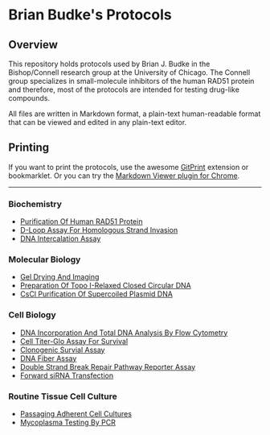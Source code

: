 Brian Budke's Protocols
=========

## Overview
This repository holds protocols used by Brian J. Budke in the Bishop/Connell research
group at the University of Chicago. The Connell group specializes in small-molecule inhibitors of the human RAD51 protein and therefore, most of the protocols are intended for testing drug-like compounds.

All files are written in Markdown format, a plain-text human-readable format that can be viewed and edited in any plain-text editor.

## Printing
If you want to print the protocols, use the awesome [GitPrint](https://gitprint.com) extension or bookmarklet. Or you can try the [Markdown Viewer plugin for Chrome](https://github.com/simov/markdown-viewer).
___
### Biochemistry
- [Purification Of Human RAD51 Protein](HsRAD51_Prep.md)
- [D-Loop Assay For Homologous Strand Invasion](D-Loop.md)
- [DNA Intercalation Assay](Intercalation_Gel.md)

### Molecular Biology
- [Gel Drying And Imaging](Gel_Drying_And_Imaging.md)
- [Preparation Of Topo I-Relaxed Closed Circular DNA](Topo_Relaxed_DNA.md)
- [CsCl Purification Of Supercoiled Plasmid DNA](CsCl_Plasmid_Prep.md)

### Cell Biology
- [DNA Incorporation And Total DNA Analysis By Flow Cytometry](Cell_Cycle_EdU_Flow.md)
- [Cell Titer-Glo Assay For Survival](Cell_Glo_Survival.md)
- [Clonogenic Survial Assay](Colony_Formation_TC.md)
- [DNA Fiber Assay](DNA_Fibers.md)
- [Double Strand Break Repair Pathway Reporter Assay](DSBR_Reporter_Jasin.md)
- [Forward siRNA Transfection](Forward_siRNA_Transfection.md)

### Routine Tissue Cell Culture
- [Passaging Adherent Cell Cultures](TC_Passaging.md)
- [Mycoplasma Testing By PCR](VenorGem.md)
